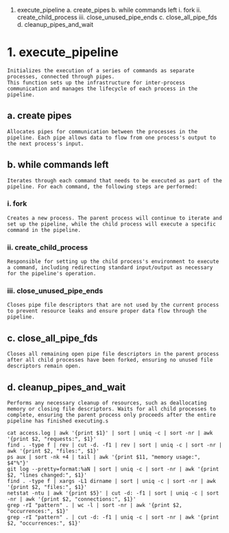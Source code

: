 
1. execute_pipeline
	a. create_pipes
	b. while commands left
		i.		fork
		ii.		create_child_process
		iii. 	close_unused_pipe_ends
	c. close_all_pipe_fds
	d. cleanup_pipes_and_wait

# 1. execute_pipeline
    Initializes the execution of a series of commands as separate processes, connected through pipes.
    This function sets up the infrastructure for inter-process communication and manages the lifecycle of each process in the pipeline.
## a. create pipes
    Allocates pipes for communication between the processes in the pipeline. Each pipe allows data to flow from one process's output to the next process's input.
## b. while commands left
    Iterates through each command that needs to be executed as part of the pipeline. For each command, the following steps are performed:
### i.   fork
    Creates a new process. The parent process will continue to iterate and set up the pipeline, while the child process will execute a specific command in the pipeline.
### ii.  create_child_process
    Responsible for setting up the child process's environment to execute a command, including redirecting standard input/output as necessary for the pipeline's operation.
### iii. close_unused_pipe_ends
    Closes pipe file descriptors that are not used by the current process to prevent resource leaks and ensure proper data flow through the pipeline.
##  c. close_all_pipe_fds
    Closes all remaining open pipe file descriptors in the parent process after all child processes have been forked, ensuring no unused file descriptors remain open.
##	d. cleanup_pipes_and_wait
    Performs any necessary cleanup of resources, such as deallocating memory or closing file descriptors. Waits for all child processes to complete, ensuring the parent process only proceeds after the entire pipeline has finished executing.s


``` shell
cat access.log | awk '{print $1}' | sort | uniq -c | sort -nr | awk '{print $2, "requests:", $1}'
find . -type f | rev | cut -d. -f1 | rev | sort | uniq -c | sort -nr | awk '{print $2, "files:", $1}'
ps aux | sort -nk +4 | tail | awk '{print $11, "memory usage:", $4"%"}'
git log --pretty=format:%aN | sort | uniq -c | sort -nr | awk '{print $2, "lines changed:", $1}'
find . -type f | xargs -L1 dirname | sort | uniq -c | sort -nr | awk '{print $2, "files:", $1}'
netstat -ntu | awk '{print $5}' | cut -d: -f1 | sort | uniq -c | sort -nr | awk '{print $2, "connections:", $1}'
grep -rI "pattern" . | wc -l | sort -nr | awk '{print $2, "occurrences:", $1}'
grep -rI "pattern" . | cut -d: -f1 | uniq -c | sort -nr | awk '{print $2, "occurrences:", $1}'
```
